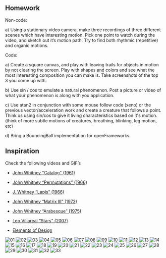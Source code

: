 ## Homework

Non-code:

a) Using a stationary video camera, make three recordings of three different scenes which have interesting motion. Pick one point to watch during the video, and sketch out it’s motion path. Try to find both rhythmic (repetitive) and organic motions.

Code:

a) Create a square canvas, and play with leaving trails for objects in motion by not clearing the screen.  Play with shapes and colors and see what the most interesting composition you can make is.  Take screenshots of the top 3 you come up with.

b) Use sin / cos to emulate a natural phenomenon.  Post a picture or video of what your phenomenon is along with you application.

c) Use atan2 in conjunction with some mouse follow code (xeno) or the previous vector/acceleration work and create a creature that follows a point.  Think os using sin/cos to give it living characteristics based on it's motion.  (think of more subtle motions of creatures, breathing, blinking, leg motion, etc)

d) Bring a BouncingBall implementation for openFrameworks.

## Inspiration

Check the following videos and GIF’s 

* [John Whitney "Catalog" (1961)](https://www.youtube.com/watch?v=TbV7loKp69s) 

* [John Whitney “Permutations” (1966)](https://www.youtube.com/watch?v=BzB31mD4NmA)

* [J. Whitney “Lapis” (1966)](https://www.youtube.com/watch?v=kzniaKxMr2g)

* [John Whitney “Matrix III” (1972)](https://www.youtube.com/watch?v=ZrKgyY5aDvA)

* [John Whitney “Arabesque” (1975)](https://www.youtube.com/watch?v=w7h0ppnUQhE)

* [Leo Villareal “Stars” (2007)](https://vimeo.com/3021389) 

* [Elements of Design](http://www.echoandrepeat.com/video/elements-of-design)

![01](http://33.media.tumblr.com/tumblr_mc5wpyZ8Xi1qzt4vjo1_500.gif)
![02](http://i.imgur.com/xutKlx1.gif)
![03](http://i.imgur.com/ET5b49q.gif)
![04](http://i.imgur.com/peUNcIQ.gif)
![05](http://i.imgur.com/TdYJ6q2.gif)
![06](http://i.imgur.com/ysbMgCM.gif)
![07](http://i.imgur.com/9WDRZCR.gif)
![08](http://i.imgur.com/wN5xpGi.gif)
![09](http://i.imgur.com/gL0U75t.gif)
![10](http://i.imgur.com/VfVzU7t.gif)
![11](http://38.media.tumblr.com/9c264152bc47ea60f78622a35b4fd2b7/tumblr_myuxk2c6vc1qzt4vjo1_r2_500.gif)
![12](http://33.media.tumblr.com/tumblr_m84z6enok71qzt4vjo1_r2_500.gif)
![13](http://www.cruzine.com/wp-content/uploads/2011/01/004.gif)
![14](http://www.cruzine.com/wp-content/uploads/2011/01/006.gif)
![15](http://www.cruzine.com/wp-content/uploads/2011/01/010.gif)
![16](http://www.cruzine.com/wp-content/uploads/2011/01/012.gif)
![17](http://www.cruzine.com/wp-content/uploads/2011/01/014.gif)
![18](http://www.cruzine.com/wp-content/uploads/2011/01/016.gif)
![19](http://www.cruzine.com/wp-content/uploads/2011/01/018.gif)
![20](http://www.cruzine.com/wp-content/uploads/2011/01/019.gif)
![21](http://www.cruzine.com/wp-content/uploads/2011/01/020.gif)
![22](http://www.cruzine.com/wp-content/uploads/2011/01/021.gif)
![23](http://www.cruzine.com/wp-content/uploads/2011/01/022.gif)
![24](http://www.cruzine.com/wp-content/uploads/2011/01/025.gif)
![25](http://38.media.tumblr.com/9d879a53fd8ca6ec11fd9a76bcb07ee7/tumblr_mzb1qs7WC71r2geqjo1_500.gif)
![26](http://33.media.tumblr.com/b1246131cd00b10ea7e44e5de08fea49/tumblr_mznqlvCmx91r2geqjo1_500.gif)
![27](http://33.media.tumblr.com/da465fc8ed85ec229f00bbf4babad084/tumblr_nb8o50zgJk1s5f7v4o1_500.gif)
![28](http://33.media.tumblr.com/f7466a9039dcd4af6af28ce627bf5601/tumblr_n72ukxefHn1r2geqjo1_500.gif)
![29](http://38.media.tumblr.com/0a4e6af6e536a1da45345832e8066151/tumblr_nb6ctpbiXi1r2geqjo1_500.gif)
![30](http://38.media.tumblr.com/6288445c9f6199f5595be4cd5ed9b434/tumblr_nb5yp2v9ke1r2geqjo1_500.gif)
![31](http://33.media.tumblr.com/542377498e4d26276b93b71fb96f24ff/tumblr_nb2qi1Z8kH1r2geqjo1_500.gif)
![32](http://31.media.tumblr.com/ec09c0e2ff885d0aab6095a726856d4a/tumblr_nb1w06ev1n1s5f7v4o1_500.gif)
![33](http://38.media.tumblr.com/tumblr_m4or86IPwm1qdle6ko1_500.gif)